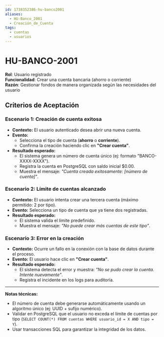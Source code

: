 ```yaml
---
id: 1738352386-hu-banco2001
aliases:
  - HU-Banco_2001
  - Creación_de_Cuenta
tags:
  - cuentas
  - usuarios
---
```


# HU-BANCO-2001

**Rol**: Usuario registrado  
**Funcionalidad**: Crear una cuenta bancaria (ahorro o corriente)  
**Razón**: Gestionar fondos de manera organizada según las necesidades del usuario  

## **Criterios de Aceptación**  

### **Escenario 1: Creación de cuenta exitosa**  

- **Contexto:** El usuario autenticado desea abrir una nueva cuenta.  
- **Evento:**  
  - Selecciona el tipo de cuenta (**ahorro** o **corriente**).  
  - Confirma la creación haciendo clic en **"Crear cuenta"**.  
- **Resultado esperado:**  
  - El sistema genera un número de cuenta único (ej: formato "BANCO-XXXX-XXXX").  
  - Registra la cuenta en PostgreSQL con saldo inicial $0.00.  
  - Muestra el mensaje: *"Cuenta creada exitosamente: [número de cuenta]"*.  

### **Escenario 2: Límite de cuentas alcanzado**  

- **Contexto:** El usuario intenta crear una tercera cuenta (máximo permitido: 2 por tipo).  
- **Evento:** Selecciona un tipo de cuenta que ya tiene dos registradas.  
- **Resultado esperado:**  
  - El sistema valida el límite predefinido.  
  - Muestra el mensaje: *"No puede crear más cuentas de este tipo"*.  

### **Escenario 3: Error en la creación**  

- **Contexto:** Ocurre un fallo en la conexión con la base de datos durante el proceso.  
- **Evento:** El usuario hace clic en **"Crear cuenta"**.  
- **Resultado esperado:**  
  - El sistema detecta el error y muestra: *"No se pudo crear la cuenta. Intente nuevamente"*.  
  - Registra el incidente en los logs para auditoría.  

---

**Notas técnicas:**  

- El número de cuenta debe generarse automáticamente usando un algoritmo único (ej: UUID + sufijo numérico).  
- Validar en PostgreSQL que el usuario no exceda el límite de cuentas por tipo (`SELECT COUNT(*) FROM cuentas WHERE usuario_id = X AND tipo = Y`).  
- Usar transacciones SQL para garantizar la integridad de los datos.  
